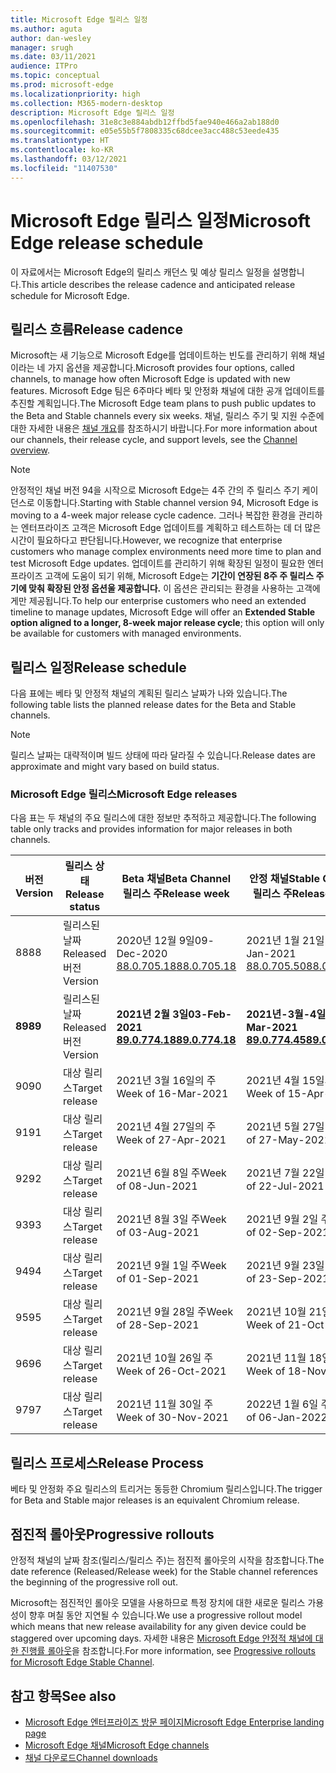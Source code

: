 ```yaml
---
title: Microsoft Edge 릴리스 일정
ms.author: aguta
author: dan-wesley
manager: srugh
ms.date: 03/11/2021
audience: ITPro
ms.topic: conceptual
ms.prod: microsoft-edge
ms.localizationpriority: high
ms.collection: M365-modern-desktop
description: Microsoft Edge 릴리스 일정
ms.openlocfilehash: 31e8c3e884abdb12ffbd5fae940e466a2ab188d0
ms.sourcegitcommit: e05e55b5f7808335c68dcee3acc488c53eede435
ms.translationtype: HT
ms.contentlocale: ko-KR
ms.lasthandoff: 03/12/2021
ms.locfileid: "11407530"
---
```

# <a name="microsoft-edge-release-schedule"></a><span data-ttu-id="f907a-103">Microsoft Edge 릴리스 일정</span><span class="sxs-lookup"><span data-stu-id="f907a-103">Microsoft Edge release schedule</span></span>

<span data-ttu-id="f907a-104">이 자료에서는 Microsoft Edge의 릴리스 캐던스 및 예상 릴리스 일정을 설명합니다.</span><span class="sxs-lookup"><span data-stu-id="f907a-104">This article describes the release cadence and anticipated release schedule for Microsoft Edge.</span></span>

## <a name="release-cadence"></a><span data-ttu-id="f907a-105">릴리스 흐름</span><span class="sxs-lookup"><span data-stu-id="f907a-105">Release cadence</span></span>

<span data-ttu-id="f907a-106">Microsoft는 새 기능으로 Microsoft Edge를 업데이트하는 빈도를 관리하기 위해 채널이라는 네 가지 옵션을 제공합니다.</span><span class="sxs-lookup"><span data-stu-id="f907a-106">Microsoft provides four options, called channels, to manage how often Microsoft Edge is updated with new features.</span></span> <span data-ttu-id="f907a-107">Microsoft Edge 팀은 6주마다 베타 및 안정화 채널에 대한 공개 업데이트를 추진할 계획입니다.</span><span class="sxs-lookup"><span data-stu-id="f907a-107">The Microsoft Edge team plans to push public updates to the Beta and Stable channels every six weeks.</span></span> <span data-ttu-id="f907a-108">채널, 릴리스 주기 및 지원 수준에 대한 자세한 내용은 [채널 개요](https://docs.microsoft.com/DeployEdge/microsoft-edge-channels#channel-overview)를 참조하시기 바랍니다.</span><span class="sxs-lookup"><span data-stu-id="f907a-108">For more information about our channels, their release cycle, and support levels, see the [Channel overview](https://docs.microsoft.com/DeployEdge/microsoft-edge-channels#channel-overview).</span></span>

> [!NOTE]
> <span data-ttu-id="f907a-109">안정적인 채널 버전 94을 시작으로 Microsoft Edge는 4주 간의 주 릴리스 주기 케이던스로 이동합니다.</span><span class="sxs-lookup"><span data-stu-id="f907a-109">Starting with Stable channel version 94, Microsoft Edge is moving to a 4-week major release cycle cadence.</span></span> <span data-ttu-id="f907a-110">그러나 복잡한 환경을 관리하는 엔터프라이즈 고객은 Microsoft Edge 업데이트를 계획하고 테스트하는 데 더 많은 시간이 필요하다고 판단됩니다.</span><span class="sxs-lookup"><span data-stu-id="f907a-110">However, we recognize that enterprise customers who manage complex environments need more time to plan and test Microsoft Edge updates.</span></span> <span data-ttu-id="f907a-111">업데이트를 관리하기 위해 확장된 일정이 필요한 엔터프라이즈 고객에 도움이 되기 위해, Microsoft Edge는 **기간이 연장된 8주 주 릴리스 주기에 맞춰 확장된 안정 옵션울 제공합니다.** 이 옵션은 관리되는 환경을 사용하는 고객에게만 제공됩니다.</span><span class="sxs-lookup"><span data-stu-id="f907a-111">To help our enterprise customers who need an extended timeline to manage updates, Microsoft Edge will offer an **Extended Stable option aligned to a longer, 8-week major release cycle**; this option will only be available for customers with managed environments.</span></span>

## <a name="release-schedule"></a><span data-ttu-id="f907a-112">릴리스 일정</span><span class="sxs-lookup"><span data-stu-id="f907a-112">Release schedule</span></span>

<span data-ttu-id="f907a-113">다음 표에는 베타 및 안정적 채널의 계획된 릴리스 날짜가 나와 있습니다.</span><span class="sxs-lookup"><span data-stu-id="f907a-113">The following table lists the planned release dates for the Beta and Stable channels.</span></span>

> [!NOTE]
> <span data-ttu-id="f907a-114">릴리스 날짜는 대략적이며 빌드 상태에 따라 달라질 수 있습니다.</span><span class="sxs-lookup"><span data-stu-id="f907a-114">Release dates are approximate and might vary based on build status.</span></span>

### <a name="microsoft-edge-releases"></a><span data-ttu-id="f907a-115">Microsoft Edge 릴리스</span><span class="sxs-lookup"><span data-stu-id="f907a-115">Microsoft Edge releases</span></span>

<span data-ttu-id="f907a-116">다음 표는 두 채널의 주요 릴리스에 대한 정보만 추적하고 제공합니다.</span><span class="sxs-lookup"><span data-stu-id="f907a-116">The following table only tracks and provides information for major releases in both channels.</span></span>

| <span data-ttu-id="f907a-117">버전</span><span class="sxs-lookup"><span data-stu-id="f907a-117">Version</span></span> | <span data-ttu-id="f907a-118">릴리스 상태</span><span class="sxs-lookup"><span data-stu-id="f907a-118">Release status</span></span> | <span data-ttu-id="f907a-119">Beta 채널</span><span class="sxs-lookup"><span data-stu-id="f907a-119">Beta Channel</span></span><br><span data-ttu-id="f907a-120">릴리스 주</span><span class="sxs-lookup"><span data-stu-id="f907a-120">Release week</span></span> | <span data-ttu-id="f907a-121">안정 채널</span><span class="sxs-lookup"><span data-stu-id="f907a-121">Stable Channel</span></span><br><span data-ttu-id="f907a-122">릴리스 주</span><span class="sxs-lookup"><span data-stu-id="f907a-122">Release week</span></span> |
|---------|-----|------|--------|
| <span data-ttu-id="f907a-123">88</span><span class="sxs-lookup"><span data-stu-id="f907a-123">88</span></span> | <span data-ttu-id="f907a-124">릴리스된 날짜</span><span class="sxs-lookup"><span data-stu-id="f907a-124">Released</span></span><br><span data-ttu-id="f907a-125">버전</span><span class="sxs-lookup"><span data-stu-id="f907a-125">Version</span></span> | <span data-ttu-id="f907a-126">2020년 12월 9일</span><span class="sxs-lookup"><span data-stu-id="f907a-126">09-Dec-2020</span></span><br>[<span data-ttu-id="f907a-127">88.0.705.18</span><span class="sxs-lookup"><span data-stu-id="f907a-127">88.0.705.18</span></span>](https://docs.microsoft.com/deployedge/microsoft-edge-relnote-beta-channel#version-88070518-december-9) | <span data-ttu-id="f907a-128">2021년 1월 21일</span><span class="sxs-lookup"><span data-stu-id="f907a-128">21-Jan-2021</span></span><br>[<span data-ttu-id="f907a-129">88.0.705.50</span><span class="sxs-lookup"><span data-stu-id="f907a-129">88.0.705.50</span></span>](https://docs.microsoft.com/deployedge/microsoft-edge-relnote-stable-channel#version-88070550-january-21)|
| **<span data-ttu-id="f907a-130">89</span><span class="sxs-lookup"><span data-stu-id="f907a-130">89</span></span>** | <span data-ttu-id="f907a-131">릴리스된 날짜</span><span class="sxs-lookup"><span data-stu-id="f907a-131">Released</span></span><br><span data-ttu-id="f907a-132">버전</span><span class="sxs-lookup"><span data-stu-id="f907a-132">Version</span></span> | **<span data-ttu-id="f907a-133">2021년 2월 3일</span><span class="sxs-lookup"><span data-stu-id="f907a-133">03-Feb-2021</span></span>**<br>**[<span data-ttu-id="f907a-134">89.0.774.18</span><span class="sxs-lookup"><span data-stu-id="f907a-134">89.0.774.18</span></span>](https://docs.microsoft.com/deployedge/microsoft-edge-relnote-beta-channel#version-89077418-february-3)** | **<span data-ttu-id="f907a-135">2021년-3월-4일</span><span class="sxs-lookup"><span data-stu-id="f907a-135">04-Mar-2021</span></span>**<br>**[<span data-ttu-id="f907a-136">89.0.774.45</span><span class="sxs-lookup"><span data-stu-id="f907a-136">89.0.774.45</span></span>](https://docs.microsoft.com/deployedge/microsoft-edge-relnote-stable-channel#version-89077445-march-21)** |
| <span data-ttu-id="f907a-137">90</span><span class="sxs-lookup"><span data-stu-id="f907a-137">90</span></span> | <span data-ttu-id="f907a-138">대상 릴리스</span><span class="sxs-lookup"><span data-stu-id="f907a-138">Target release</span></span> | <span data-ttu-id="f907a-139">2021년 3월 16일의 주</span><span class="sxs-lookup"><span data-stu-id="f907a-139">Week of 16-Mar-2021</span></span> | <span data-ttu-id="f907a-140">2021년 4월 15일의 주</span><span class="sxs-lookup"><span data-stu-id="f907a-140">Week of 15-Apr-2021</span></span> |
| <span data-ttu-id="f907a-141">91</span><span class="sxs-lookup"><span data-stu-id="f907a-141">91</span></span> | <span data-ttu-id="f907a-142">대상 릴리스</span><span class="sxs-lookup"><span data-stu-id="f907a-142">Target release</span></span> | <span data-ttu-id="f907a-143">2021년 4월 27일의 주</span><span class="sxs-lookup"><span data-stu-id="f907a-143">Week of 27-Apr-2021</span></span> | <span data-ttu-id="f907a-144">2021년 5월 27일 주</span><span class="sxs-lookup"><span data-stu-id="f907a-144">Week of 27-May-2021</span></span> |
| <span data-ttu-id="f907a-145">92</span><span class="sxs-lookup"><span data-stu-id="f907a-145">92</span></span> | <span data-ttu-id="f907a-146">대상 릴리스</span><span class="sxs-lookup"><span data-stu-id="f907a-146">Target release</span></span> | <span data-ttu-id="f907a-147">2021년 6월 8일 주</span><span class="sxs-lookup"><span data-stu-id="f907a-147">Week of 08-Jun-2021</span></span> | <span data-ttu-id="f907a-148">2021년 7월 22일 주</span><span class="sxs-lookup"><span data-stu-id="f907a-148">Week of 22-Jul-2021</span></span> |
| <span data-ttu-id="f907a-149">93</span><span class="sxs-lookup"><span data-stu-id="f907a-149">93</span></span> | <span data-ttu-id="f907a-150">대상 릴리스</span><span class="sxs-lookup"><span data-stu-id="f907a-150">Target release</span></span> | <span data-ttu-id="f907a-151">2021년 8월 3일 주</span><span class="sxs-lookup"><span data-stu-id="f907a-151">Week of 03-Aug-2021</span></span> | <span data-ttu-id="f907a-152">2021년 9월 2일 주</span><span class="sxs-lookup"><span data-stu-id="f907a-152">Week of 02-Sep-2021</span></span> |
| <span data-ttu-id="f907a-153">94</span><span class="sxs-lookup"><span data-stu-id="f907a-153">94</span></span> | <span data-ttu-id="f907a-154">대상 릴리스</span><span class="sxs-lookup"><span data-stu-id="f907a-154">Target release</span></span> | <span data-ttu-id="f907a-155">2021년 9월 1일 주</span><span class="sxs-lookup"><span data-stu-id="f907a-155">Week of 01-Sep-2021</span></span> | <span data-ttu-id="f907a-156">2021년 9월 23일 주</span><span class="sxs-lookup"><span data-stu-id="f907a-156">Week of 23-Sep-2021</span></span> |
| <span data-ttu-id="f907a-157">95</span><span class="sxs-lookup"><span data-stu-id="f907a-157">95</span></span> | <span data-ttu-id="f907a-158">대상 릴리스</span><span class="sxs-lookup"><span data-stu-id="f907a-158">Target release</span></span> | <span data-ttu-id="f907a-159">2021년 9월 28일 주</span><span class="sxs-lookup"><span data-stu-id="f907a-159">Week of 28-Sep-2021</span></span> | <span data-ttu-id="f907a-160">2021년 10월 21일 주</span><span class="sxs-lookup"><span data-stu-id="f907a-160">Week of 21-Oct-2021</span></span> |
| <span data-ttu-id="f907a-161">96</span><span class="sxs-lookup"><span data-stu-id="f907a-161">96</span></span> | <span data-ttu-id="f907a-162">대상 릴리스</span><span class="sxs-lookup"><span data-stu-id="f907a-162">Target release</span></span> | <span data-ttu-id="f907a-163">2021년 10월 26일 주</span><span class="sxs-lookup"><span data-stu-id="f907a-163">Week of 26-Oct-2021</span></span> | <span data-ttu-id="f907a-164">2021년 11월 18일 주</span><span class="sxs-lookup"><span data-stu-id="f907a-164">Week of 18-Nov-2021</span></span> |
| <span data-ttu-id="f907a-165">97</span><span class="sxs-lookup"><span data-stu-id="f907a-165">97</span></span> | <span data-ttu-id="f907a-166">대상 릴리스</span><span class="sxs-lookup"><span data-stu-id="f907a-166">Target release</span></span> | <span data-ttu-id="f907a-167">2021년 11월 30일 주</span><span class="sxs-lookup"><span data-stu-id="f907a-167">Week of 30-Nov-2021</span></span> | <span data-ttu-id="f907a-168">2022년 1월 6일 주</span><span class="sxs-lookup"><span data-stu-id="f907a-168">Week of 06-Jan-2022</span></span> |

## <a name="release-process"></a><span data-ttu-id="f907a-169">릴리스 프로세스</span><span class="sxs-lookup"><span data-stu-id="f907a-169">Release Process</span></span>

<span data-ttu-id="f907a-170">베타 및 안정화 주요 릴리스의 트리거는 동등한 Chromium 릴리스입니다.</span><span class="sxs-lookup"><span data-stu-id="f907a-170">The trigger for Beta and Stable major releases is an equivalent Chromium release.</span></span>

## <a name="progressive-rollouts"></a><span data-ttu-id="f907a-171">점진적 롤아웃</span><span class="sxs-lookup"><span data-stu-id="f907a-171">Progressive rollouts</span></span>

<span data-ttu-id="f907a-172">안정적 채널의 날짜 참조(릴리스/릴리스 주)는 점진적 롤아웃의 시작을 참조합니다.</span><span class="sxs-lookup"><span data-stu-id="f907a-172">The date reference (Released/Release week) for the Stable channel references the beginning of the progressive roll out.</span></span>

<span data-ttu-id="f907a-173">Microsoft는 점진적인 롤아웃 모델을 사용하므로 특정 장치에 대한 새로운 릴리스 가용성이 향후 며칠 동안 지연될 수 있습니다.</span><span class="sxs-lookup"><span data-stu-id="f907a-173">We use a progressive rollout model which means that new release availability for any given device could be staggered over upcoming days.</span></span> <span data-ttu-id="f907a-174">자세한 내용은 [Microsoft Edge 안정적 채널에 대한 진행률 롤아웃](microsoft-edge-update-progressive-rollout.md)을 참조합니다.</span><span class="sxs-lookup"><span data-stu-id="f907a-174">For more information, see [Progressive rollouts for Microsoft Edge Stable Channel](microsoft-edge-update-progressive-rollout.md).</span></span>

## <a name="see-also"></a><span data-ttu-id="f907a-175">참고 항목</span><span class="sxs-lookup"><span data-stu-id="f907a-175">See also</span></span>

- [<span data-ttu-id="f907a-176">Microsoft Edge 엔터프라이즈 방문 페이지</span><span class="sxs-lookup"><span data-stu-id="f907a-176">Microsoft Edge Enterprise landing page</span></span>](https://aka.ms/EdgeEnterprise)
- [<span data-ttu-id="f907a-177">Microsoft Edge 채널</span><span class="sxs-lookup"><span data-stu-id="f907a-177">Microsoft Edge channels</span></span>](microsoft-edge-channels.md)
- [<span data-ttu-id="f907a-178">채널 다운로드</span><span class="sxs-lookup"><span data-stu-id="f907a-178">Channel downloads</span></span>](https://www.microsoft.com/edge/business/download)